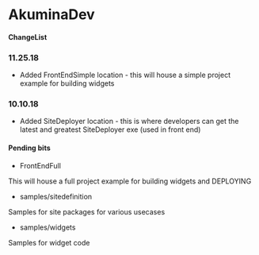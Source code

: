 # AkuminaDev

#### ChangeList
  
### 11.25.18
- Added FrontEndSimple location - this will house a simple project example for building widgets

### 10.10.18
- Added SiteDeployer location - this is where developers can get the latest and greatest SiteDeployer exe (used in front end)


#### Pending bits

* FrontEndFull

This will house a full project example for building widgets and DEPLOYING

* samples/sitedefinition

Samples for site packages for various usecases

* samples/widgets

Samples for widget code
